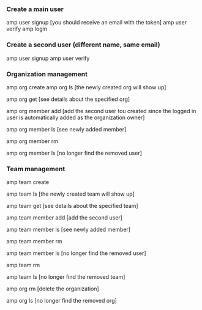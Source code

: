 ### Create a main user
amp user signup
[you should receive an email with the token]
amp user verify
amp login

### Create a second user (different name, same email)
amp user signup
amp user verify

### Organization management
amp org create
amp org ls
[the newly created org will show up]

amp org get
[see details about the specified org]

amp org member add
[add the second user tou created since the logged in user is automatically added as the organization owner]

amp org member ls
[see newly added member]

amp org member rm

amp org member ls
[no longer find the removed user]

### Team management
amp team create

amp team ls
[the newly created team will show up]

amp team get
[see details about the specified team]

amp team member add
[add the second user]

amp team member ls
[see newly added member]

amp team member rm

amp team member ls
[no longer find the removed user]

amp team rm

amp team ls
[no longer find the removed team]

amp org rm
[delete the organization]

amp org ls
[no longer find the removed org]
